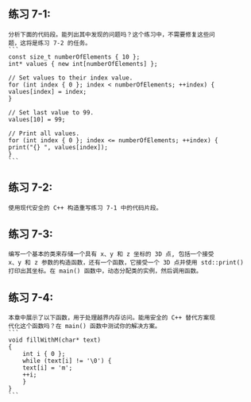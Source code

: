 ## 练习 7-1: 
    分析下面的代码段。能列出其中发现的问题吗？这个练习中，不需要修复这些问
    题，这将是练习 7-2 的任务。
    ```
    const size_t numberOfElements { 10 };
    int* values { new int[numberOfElements] };

    // Set values to their index value.
    for (int index { 0 }; index < numberOfElements; ++index) {
    values[index] = index;
    }

    // Set last value to 99.
    values[10] = 99;

    // Print all values.
    for (int index { 0 }; index <= numberOfElements; ++index) {
    print("{} ", values[index]);
    }
    ```
## 练习 7-2: 
    使用现代安全的 C++ 构造重写练习 7-1 中的代码片段。

## 练习 7-3: 
    编写一个基本的类来存储一个具有 x、y 和 z 坐标的 3D 点, 包括一个接受
    x、y 和 z 参数的构造函数，还有一个函数，它接受一个 3D 点并使用 std::print()
    打印出其坐标。在 main() 函数中，动态分配类的实例，然后调用函数。

## 练习 7-4: 
    本章中展示了以下函数，用于处理越界内存访问。能用安全的 C++ 替代方案现
    代化这个函数吗？在 main() 函数中测试你的解决方案。
    ```
    void fillWithM(char* text)
    {
        int i { 0 };
        while (text[i] != '\0') {
        text[i] = 'm';
        ++i;
        }
    }
    ```
